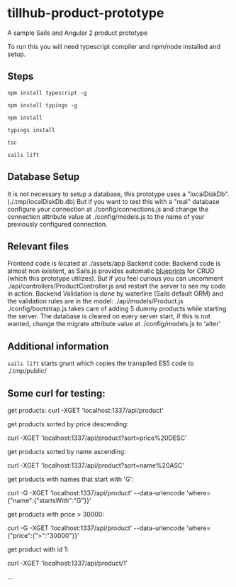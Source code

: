 # tillhub-product-prototype

A sample Sails and Angular 2 product prototype

To run this you will need typescript compiler and npm/node installed and setup.

## Steps
`npm install typescript -g`

`npm install typings -g`

`npm install`

`typings install`

`tsc`

`sails lift`

## Database Setup
It is not necessary to setup a database, this prototype uses a "localDiskDb". (./.tmp/localDiskDb.db)
But if you want to test this with a "real" database configure your connection at ./config/connections.js and change the connection attribute value at ./config/models.js to the name of your previously configured connection.

## Relevant files
Frontend code is located at ./assets/app
Backend code:
Backend code is almost non existent, as Sails.js provides automatic [blueprints](https://github.com/balderdashy/sails/tree/master/lib/hooks/blueprints/actions) for CRUD (which this prototype utilizes).
But if you feel curious you can uncomment ./api/controllers/ProductController.js and restart the server to see my code in action.
Backend Validation is done by waterline (Sails default ORM) and the validation rules are in the model: ./api/models/Product.js
./config/bootstrap.js takes care of adding 5 dummy products while starting the server. The database is cleared on every server start, if this is not wanted, change the migrate attribute value at ./config/models.js to 'alter'

## Additional information
`sails lift` starts grunt which copies the transpiled ES5 code to ./.tmp/public/

## Some curl for testing:

get products:
curl -XGET 'localhost:1337/api/product'

get products sorted by price descending:

curl -XGET 'localhost:1337/api/product?sort=price%20DESC'

get products sorted by name ascending:

curl -XGET 'localhost:1337/api/product?sort=name%20ASC'

get products with names that start with 'G':

curl -G -XGET 'localhost:1337/api/product' --data-urlencode 'where={"name":{"startsWith":"G"}}'

get products with price > 30000:

curl -G -XGET 'localhost:1337/api/product' --data-urlencode 'where={"price":{">":"30000"}}'

get product with id 1:

curl -XGET 'localhost:1337/api/product/1'

...